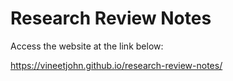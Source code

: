 # Research Review Notes

Access the website at the link below:

https://vineetjohn.github.io/research-review-notes/


